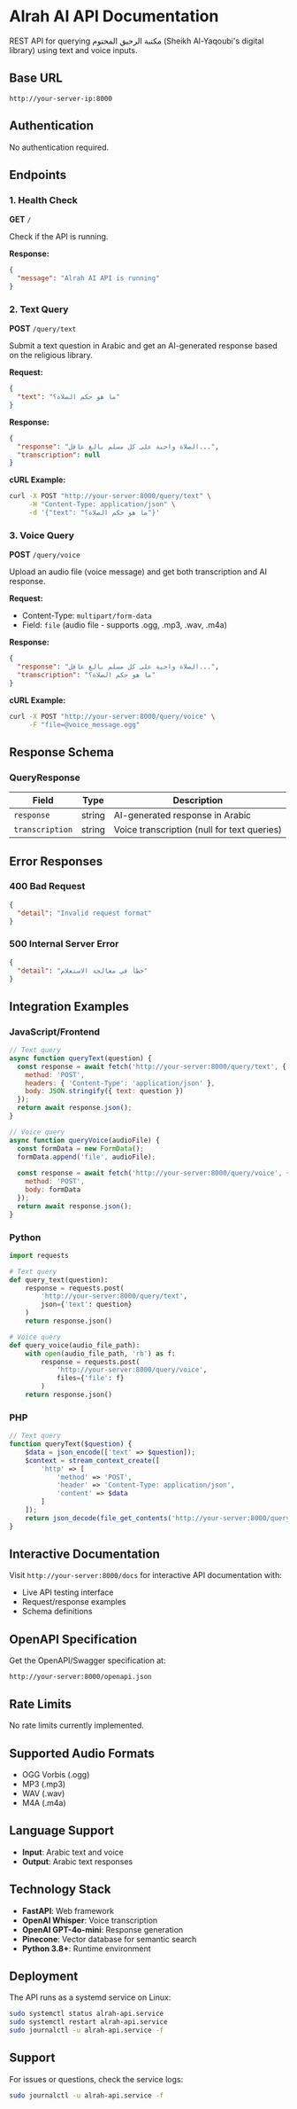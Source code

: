 # Alrah AI API Documentation

REST API for querying مكتبة الرحيق المختوم (Sheikh Al-Yaqoubi's digital library) using text and voice inputs.

## Base URL
```
http://your-server-ip:8000
```

## Authentication
No authentication required.

## Endpoints

### 1. Health Check
**GET** `/`

Check if the API is running.

**Response:**
```json
{
  "message": "Alrah AI API is running"
}
```

### 2. Text Query
**POST** `/query/text`

Submit a text question in Arabic and get an AI-generated response based on the religious library.

**Request:**
```json
{
  "text": "ما هو حكم الصلاة؟"
}
```

**Response:**
```json
{
  "response": "الصلاة واجبة على كل مسلم بالغ عاقل...",
  "transcription": null
}
```

**cURL Example:**
```bash
curl -X POST "http://your-server:8000/query/text" \
     -H "Content-Type: application/json" \
     -d '{"text": "ما هو حكم الصلاة؟"}'
```

### 3. Voice Query
**POST** `/query/voice`

Upload an audio file (voice message) and get both transcription and AI response.

**Request:**
- Content-Type: `multipart/form-data`
- Field: `file` (audio file - supports .ogg, .mp3, .wav, .m4a)

**Response:**
```json
{
  "response": "الصلاة واجبة على كل مسلم بالغ عاقل...",
  "transcription": "ما هو حكم الصلاة؟"
}
```

**cURL Example:**
```bash
curl -X POST "http://your-server:8000/query/voice" \
     -F "file=@voice_message.ogg"
```

## Response Schema

### QueryResponse
| Field | Type | Description |
|-------|------|-------------|
| `response` | string | AI-generated response in Arabic |
| `transcription` | string | Voice transcription (null for text queries) |

## Error Responses

### 400 Bad Request
```json
{
  "detail": "Invalid request format"
}
```

### 500 Internal Server Error
```json
{
  "detail": "خطأ في معالجة الاستعلام"
}
```

## Integration Examples

### JavaScript/Frontend
```javascript
// Text query
async function queryText(question) {
  const response = await fetch('http://your-server:8000/query/text', {
    method: 'POST',
    headers: { 'Content-Type': 'application/json' },
    body: JSON.stringify({ text: question })
  });
  return await response.json();
}

// Voice query
async function queryVoice(audioFile) {
  const formData = new FormData();
  formData.append('file', audioFile);
  
  const response = await fetch('http://your-server:8000/query/voice', {
    method: 'POST',
    body: formData
  });
  return await response.json();
}
```

### Python
```python
import requests

# Text query
def query_text(question):
    response = requests.post(
        'http://your-server:8000/query/text',
        json={'text': question}
    )
    return response.json()

# Voice query
def query_voice(audio_file_path):
    with open(audio_file_path, 'rb') as f:
        response = requests.post(
            'http://your-server:8000/query/voice',
            files={'file': f}
        )
    return response.json()
```

### PHP
```php
// Text query
function queryText($question) {
    $data = json_encode(['text' => $question]);
    $context = stream_context_create([
        'http' => [
            'method' => 'POST',
            'header' => 'Content-Type: application/json',
            'content' => $data
        ]
    ]);
    return json_decode(file_get_contents('http://your-server:8000/query/text', false, $context), true);
}
```

## Interactive Documentation

Visit `http://your-server:8000/docs` for interactive API documentation with:
- Live API testing interface
- Request/response examples
- Schema definitions

## OpenAPI Specification

Get the OpenAPI/Swagger specification at:
```
http://your-server:8000/openapi.json
```

## Rate Limits
No rate limits currently implemented.

## Supported Audio Formats
- OGG Vorbis (.ogg)
- MP3 (.mp3)
- WAV (.wav)
- M4A (.m4a)

## Language Support
- **Input**: Arabic text and voice
- **Output**: Arabic text responses

## Technology Stack
- **FastAPI**: Web framework
- **OpenAI Whisper**: Voice transcription
- **OpenAI GPT-4o-mini**: Response generation
- **Pinecone**: Vector database for semantic search
- **Python 3.8+**: Runtime environment

## Deployment
The API runs as a systemd service on Linux:
```bash
sudo systemctl status alrah-api.service
sudo systemctl restart alrah-api.service
sudo journalctl -u alrah-api.service -f
```

## Support
For issues or questions, check the service logs:
```bash
sudo journalctl -u alrah-api.service -f
```

